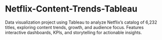 # Netflix-Content-Trends-Tableau
Data visualization project using Tableau to analyze Netflix’s catalog of 6,232 titles, exploring content trends, growth, and audience focus. Features interactive dashboards, KPIs, and storytelling for actionable insights.
